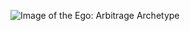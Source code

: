![Image of the Ego: Arbitrage Archetype](https://purepng.com/public/uploads/medium/fortnite-archetype-677.png)
